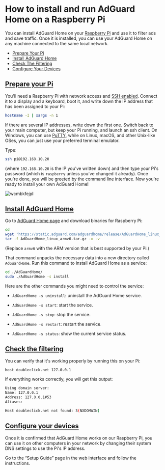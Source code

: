  #  How to install and run AdGuard Home on a Raspberry Pi

You can install AdGuard Home on your [Raspberry Pi][pi] and use it to filter ads
and save traffic.  Once it is installed, you can use your AdGuard Home on any
machine connected to the same local network.

 *  [Prepare Your Pi](#prepare)
 *  [Install AdGuard Home](#install)
 *  [Check The Filtering](#check)
 *  [Configure Your Devices](#devices)

[pi]: https://www.raspberrypi.org



##  <a href="#prepare" id="prepare" name="prepare">Prepare your Pi</a>

You'll need a Raspberry Pi with network access and [SSH enabled][ssh].  Connect
it to a display and a keyboard, boot it, and write down the IP address that has
been assigned to your Pi:

```sh
hostname -I | xargs -n 1
```

If there are several IP addresses, write down the first one.  Switch back to
your main computer, but keep your Pi running, and launch an ssh client.  On
Windows, you can use [PuTTY][putty], while on Linux, macOS, and other Unix-like
OSes, you can just use your preferred terminal emulator.

Type:

```sh
ssh pi@192.168.10.20
```

(where `192.168.10.20` is the IP you've written down) and then type your Pi's
password (which is `raspberry` unless you've changed it already).  Once you're
done, you will be greeted by the command line interface.  Now you're ready to
install your own AdGuard Home!

![wcmbkfejpl](https://user-images.githubusercontent.com/739119/46160233-d931e000-c28a-11e8-84c0-a2721b9d6b98.png)

[ssh]:   https://www.raspberrypi.com/documentation/computers/remote-access.html
[setup]: https://projects.raspberrypi.org/en/projects/raspberry-pi-setting-up
[wifi]:  https://www.raspberrypi.org/documentation/configuration/wireless/desktop.md
[putty]: https://www.chiark.greenend.org.uk/~sgtatham/putty/latest.html



##  <a href="#install" id="install" name="install">Install AdGuard Home</a>

Go to [AdGuard Home page][inst] and download binaries for Raspberry Pi:

```sh
cd
wget 'https://static.adguard.com/adguardhome/release/AdGuardHome_linux_armv6.tar.gz'
tar -f AdGuardHome_linux_armv6.tar.gz -x -v
```

(Replace `armv6` with the ARM version that is best supported by your Pi.)

That command unpacks the necessary data into a new directory called
`AdGuardHome`.  Run this command to install AdGuard Home as a service:

```sh
cd ./AdGuardHome/
sudo ./AdGuardHome -s install
```

Here are the other commands you might need to control the service:

* `AdGuardHome -s uninstall`: uninstall the AdGuard Home service.

* `AdGuardHome -s start`: start the service.

* `AdGuardHome -s stop`: stop the service.

* `AdGuardHome -s restart`: restart the service.

* `AdGuardHome -s status`: show the current service status.

[inst]: https://github.com/AdguardTeam/AdGuardHome#installation



##  <a href="#check" id="check" name="check">Check the filtering</a>

You can verify that it's working properly by running this on your Pi:

```sh
host doubleclick.net 127.0.0.1
```

If everything works correctly, you will get this output:

```sh
Using domain server:
Name: 127.0.0.1
Address: 127.0.0.1#53
Aliases:

Host doubleclick.net not found: 3(NXDOMAIN)
```



##  <a href="#devices" id="devices" name="devices">Configure your devices</a>

Once it is confirmed that AdGuard Home works on our Raspberry Pi, you can use it
on other computers in your network by changing their system DNS settings to use
the Pi's IP address.

Go to the “Setup Guide” page in the web interface and follow the instructions.

